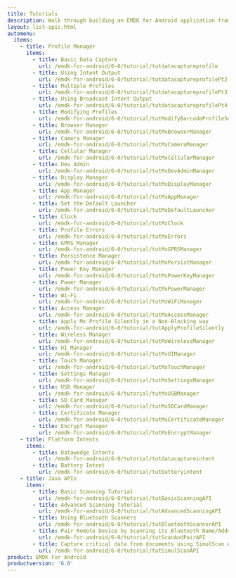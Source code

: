 ```yaml
---
title: Tutorials
description: Walk through building an EMDK for Android application from the ground up with one of the following tutorials. Each tutorial includes step by step instructions and associate code.
layout: list-apis.html
automenu:
  items:
    - title: Profile Manager
      items:
        - title: Basic Data Capture
          url: /emdk-for-android/6-0/tutorial/tutdatacaptureprofile
        - title: Using Intent Output
          url: /emdk-for-android/6-0/tutorial/tutdatacaptureprofilePt2
        - title: Multiple Profiles
          url: /emdk-for-android/6-0/tutorial/tutdatacaptureprofilePt3
        - title: Using Broadcast Intent Output
          url: /emdk-for-android/6-0/tutorial/tutdatacaptureprofilePt4
        - title: Modifying Profiles
          url: /emdk-for-android/6-0/tutorial/tutModifyBarcodeProfileSettings
        - title: Browser Manager
          url: /emdk-for-android/6-0/tutorial/tutMxBrowserManager
        - title: Camera Manager
          url: /emdk-for-android/6-0/tutorial/tutMxCameraManager
        - title: Cellular Manager
          url: /emdk-for-android/6-0/tutorial/tutMxCellularManager
        - title: Dev Admin
          url: /emdk-for-android/6-0/tutorial/tutMxDevAdminManager
        - title: Display Manager
          url: /emdk-for-android/6-0/tutorial/tutMxDisplayManager
        - title: App Manager
          url: /emdk-for-android/6-0/tutorial/tutMxAppManager
        - title: Set the Default Launcher
          url: /emdk-for-android/6-0/tutorial/tutMxDefaultLauncher
        - title: Clock
          url: /emdk-for-android/6-0/tutorial/tutMxClock
        - title: Profile Errors
          url: /emdk-for-android/6-0/tutorial/tutMxErrors
        - title: GPRS Manager
          url: /emdk-for-android/6-0/tutorial/tutMxGPRSManager
        - title: Persistence Manager
          url: /emdk-for-android/6-0/tutorial/tutMxPersistManager
        - title: Power Key Manager
          url: /emdk-for-android/6-0/tutorial/tutMxPowerKeyManager
        - title: Power Manager
          url: /emdk-for-android/6-0/tutorial/tutMxPowerManager
        - title: Wi-Fi
          url: /emdk-for-android/6-0/tutorial/tutMxWiFiManager
        - title: Access Manager
          url: /emdk-for-android/6-0/tutorial/tutMxAccessManager
        - title: Apply Mx Profile Silently in a Non-Blocking way
          url: /emdk-for-android/6-0/tutorial/tutApplyProfileSilently
        - title: Wireless Manager
          url: /emdk-for-android/6-0/tutorial/tutMxWirelessManager
        - title: UI Manager
          url: /emdk-for-android/6-0/tutorial/tutMxUIManager
        - title: Touch Manager
          url: /emdk-for-android/6-0/tutorial/tutMxTouchManager
        - title: Settings Manager
          url: /emdk-for-android/6-0/tutorial/tutMxSettingsManager
        - title: USB Manager
          url: /emdk-for-android/6-0/tutorial/tutMxUSBManager
        - title: SD Card Manager
          url: /emdk-for-android/6-0/tutorial/tutMxSDCardManager
        - title: Certificate Manager
          url: /emdk-for-android/6-0/tutorial/tutMxCertificateManager
        - title: Encrypt Manager
          url: /emdk-for-android/6-0/tutorial/tutMxEncryptManager
    - title: Platform Intents
      items:
        - title: Datawedge Intents
          url: /emdk-for-android/6-0/tutorial/tutdatacaptureintent
        - title: Battery Intent
          url: /emdk-for-android/6-0/tutorial/tutbatteryintent
    - title: Java APIs
      items:
        - title: Basic Scanning Tutorial
          url: /emdk-for-android/6-0/tutorial/tutBasicScanningAPI
        - title: Advanced Scanning Tutorial
          url: /emdk-for-android/6-0/tutorial/tutAdvancedScanningAPI
        - title: Using Bluetooth Scanners
          url: /emdk-for-android/6-0/tutorial/tutBluetoothScannerAPI
        - title: Pair Remote Device by Scanning its Bluetooth Name/Address
          url: /emdk-for-android/6-0/tutorial/tutScanAndPairAPI
        - title: Capture critical data from documents using SimulScan API
          url: /emdk-for-android/6-0/tutorial/tutSimulScanAPI
product: EMDK For Android
productversion: '6.0'
---
```


















